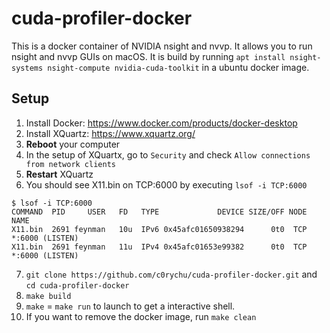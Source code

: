 # cuda-profiler-docker

This is a docker container of NVIDIA nsight and nvvp. It allows you to run nsight and nvvp GUIs on macOS.
It is build by running `apt install nsight-systems nsight-compute nvidia-cuda-toolkit` in a ubuntu docker image.

## Setup
1. Install Docker: https://www.docker.com/products/docker-desktop
2. Install XQuartz: https://www.xquartz.org/
3. **Reboot** your computer
3. In the setup of XQuartx, go to `Security` and check `Allow connections from network clients`
4. **Restart** XQuartz
5. You should see X11.bin on TCP:6000 by executing `lsof -i TCP:6000`

```
$ lsof -i TCP:6000
COMMAND  PID     USER   FD   TYPE             DEVICE SIZE/OFF NODE NAME
X11.bin  2691 feynman   10u  IPv6 0x45afc01650938294      0t0  TCP *:6000 (LISTEN)
X11.bin  2691 feynman   11u  IPv4 0x45afc01653e99382      0t0  TCP *:6000 (LISTEN)
```

7. `git clone https://github.com/c0rychu/cuda-profiler-docker.git` and `cd cuda-profiler-docker`
8. `make build`
9. `make` = `make run` to launch to get a interactive shell.
8. If you want to remove the docker image, run `make clean`

